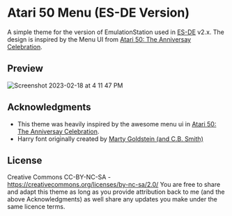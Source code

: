# Atari 50 Menu (ES-DE Version)
A simple theme for the version of EmulationStation used in [ES-DE](https://es-de.org/) v2.x.  The design is inspired by the Menu UI from [Atari 50: The Anniversay Celebration](https://atari.com/products/atari-50th-the-anniversary-celebration).

## **Preview**
![Screenshot 2023-02-18 at 4 11 47 PM](https://user-images.githubusercontent.com/1454947/219899678-df0d4a1c-20b9-4830-b357-252a6bd64227.png)

## **Acknowledgments**
* This theme was heavily inspired by the awesome menu ui in [Atari 50: The Anniversay Celebration](https://atari.com/products/atari-50th-the-anniversary-celebration). 
* Harry font originally created by [Marty Goldstein (and C.B. Smith)](https://fontsme.com/harry.font)

## **License**
Creative Commons CC-BY-NC-SA - https://creativecommons.org/licenses/by-nc-sa/2.0/
You are free to share and adapt this theme as long as you provide attribution back to me (and the above Acknowledgments) as well share any updates you make under the same licence terms.

